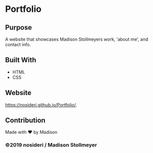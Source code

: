 # Portfolio

## Purpose
A website that showcases Madison Stollmeyers work, 'about me', and contact info.

## Built With
* HTML
* CSS

## Website
https://nosideri.github.io/Portfolio/.

## Contribution
Made with ❤️ by Madison

### ©️2019 nosideri / Madison Stollmeyer